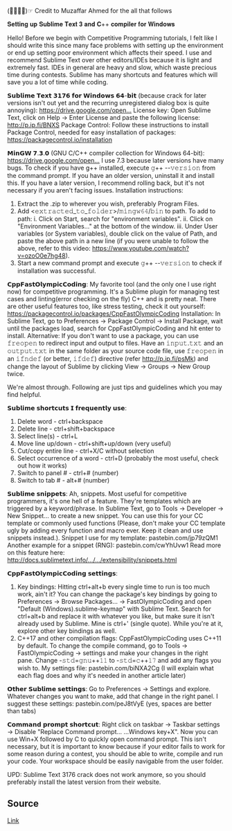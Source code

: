 (☞ﾟ∀ﾟ)☞ Credit to Muzaffar Ahmed for the all that follows

𝐒𝐞𝐭𝐭𝐢𝐧𝐠 𝐮𝐩 𝐒𝐮𝐛𝐥𝐢𝐦𝐞 𝐓𝐞𝐱𝐭 𝟑 𝐚𝐧𝐝 𝐂++ 𝐜𝐨𝐦𝐩𝐢𝐥𝐞𝐫 𝐟𝐨𝐫 𝐖𝐢𝐧𝐝𝐨𝐰𝐬

Hello!
Before we begin with Competitive Programming tutorials, I felt like I should write this since many face problems with setting up the environment or end up setting poor environment which affects their speed.
I use and recommend Sublime Text over other editors/IDEs because it is light and extremely fast. IDEs in general are heavy and slow, which waste precious time during contests. Sublime has many shortcuts and features which will save you a lot of time while coding.

𝗦𝘂𝗯𝗹𝗶𝗺𝗲 𝗧𝗲𝘅𝘁 𝟯𝟭𝟳𝟲 𝗳𝗼𝗿 𝗪𝗶𝗻𝗱𝗼𝘄𝘀 𝟲𝟰-𝗯𝗶𝘁 (because crack for later versions isn't out yet and the recurring unregistered dialog box is quite annoying):
https://drive.google.com/open…
License key:
Open Sublime Text, click on Help → Enter License and paste the following license: http://p.ip.fi/BNXS
Package Control:
Follow these instructions to install Package Control, needed for easy installation of packages: https://packagecontrol.io/installation

𝗠𝗶𝗻𝗚𝗪 𝟳.𝟯.𝟬 (GNU C/C++ compiler collection for Windows 64-bit):
https://drive.google.com/open…
I use 7.3 because later versions have many bugs.
To check if you have g++ installed, execute 𝚐++ --𝚟𝚎𝚛𝚜𝚒𝚘𝚗 from the command prompt. If you have an older version, uninstall it and install this. If you have a later version, I recommend rolling back, but it's not necessary if you aren't facing issues.
Installation instructions:
1. Extract the .zip to wherever you wish, preferably Program Files.
2. Add <𝚎𝚡𝚝𝚛𝚊𝚌𝚝𝚎𝚍_𝚝𝚘_𝚏𝚘𝚕𝚍𝚎𝚛>/𝚖𝚒𝚗𝚐𝚠𝟼𝟺/𝚋𝚒𝚗 to path. To add to path:
i. Click on Start, search for "environment variables".
ii. Click on "Environment Variables..." at the bottom of the window.
iii. Under User variables (or System variables), double click on the value of Path, and paste the above path in a new line (if you were unable to follow the above, refer to this video: https://www.youtube.com/watch?v=ozoO0e7hg48).
3. Start a new command prompt and execute 𝚐++ --𝚟𝚎𝚛𝚜𝚒𝚘𝚗 to check if installation was successful.

𝗖𝗽𝗽𝗙𝗮𝘀𝘁𝗢𝗹𝘆𝗺𝗽𝗶𝗰𝗖𝗼𝗱𝗶𝗻𝗴:
My favorite tool (and the only one I use right now) for competitive programming. It's a Sublime plugin for managing test cases and linting(error checking on the fly) C++ and is pretty neat. There are other useful features too, like stress testing, check it out yourself: https://packagecontrol.io/packages/CppFastOlympicCoding
Installation:
In Sublime Text, go to Preferences → Package Control → Install Package, wait until the packages load, search for CppFastOlympicCoding and hit enter to install.
Alternative:
If you don't want to use a package, you can use 𝚏𝚛𝚎𝚘𝚙𝚎𝚗 to redirect input and output to files. Have an 𝚒𝚗𝚙𝚞𝚝.𝚝𝚡𝚝 and an 𝚘𝚞𝚝𝚙𝚞𝚝.𝚝𝚡𝚝 in the same folder as your source code file, use 𝚏𝚛𝚎𝚘𝚙𝚎𝚗 in an 𝚒𝚏𝚗𝚍𝚎𝚏 (or better, 𝚒𝚏𝚍𝚎𝚏) directive (refer http://p.ip.fi/psMk) and change the layout of Sublime by clicking View → Groups → New Group twice.

We're almost through. Following are just tips and guidelines which you may find helpful.

𝗦𝘂𝗯𝗹𝗶𝗺𝗲 𝘀𝗵𝗼𝗿𝘁𝗰𝘂𝘁𝘀 𝗜 𝗳𝗿𝗲𝗾𝘂𝗲𝗻𝘁𝗹𝘆 𝘂𝘀𝗲:
1. Delete word - ctrl+backspace
2. Delete line - ctrl+shift+backspace
3. Select line(s) - ctrl+L
4. Move line up/down - ctrl+shift+up/down (very useful)
5. Cut/copy entire line - ctrl+X/C without selection
6. Select occurrence of a word - ctrl+D (probably the most useful, check out how it works)
7. Switch to panel # - ctrl+# (number)
8. Switch to tab # - alt+# (number)

𝗦𝘂𝗯𝗹𝗶𝗺𝗲 𝘀𝗻𝗶𝗽𝗽𝗲𝘁𝘀:
Ah, snippets. Most useful for competitive programmers, it's one hell of a feature. They're templates which are triggered by a keyword/phrase. In Sublime Text, go to Tools → Developer → New Snippet... to create a new snippet. You can use this for your CC template or commonly used functions (Please, don't make your CC template ugly by adding every function and macro ever. Keep it clean and use snippets instead.).
Snippet I use for my template: pastebin.com/jp79zQM1
Another example for a snippet (RNG): pastebin.com/cwYhUvw1
Read more on this feature here: http://docs.sublimetext.info/…/…/extensibility/snippets.html

𝗖𝗽𝗽𝗙𝗮𝘀𝘁𝗢𝗹𝘆𝗺𝗽𝗶𝗰𝗖𝗼𝗱𝗶𝗻𝗴 𝘀𝗲𝘁𝘁𝗶𝗻𝗴𝘀:
1. Key bindings:
Hitting ctrl+alt+b every single time to run is too much work, ain't it? You can change the package's key bindings by going to Preferences → Browse Packages... → FastOlympicCoding and open "Default (Windows).sublime-keymap" with Sublime Text. Search for ctrl+alt+b and replace it with whatever you like, but make sure it isn't already used by Sublime. Mine is ctrl+' (single quote). While you're at it, explore other key bindings as well.
2. C++17 and other compilation flags:
CppFastOlympicCoding uses C++11 by default. To change the compile command, go to Tools → FastOlympicCoding → settings and make your changes in the right pane. Change -𝚜𝚝𝚍=𝚐𝚗𝚞++𝟷𝟷 to -𝚜𝚝𝚍=𝚌++𝟷𝟽 and add any flags you wish to. My settings file: pastebin.com/biNXA2Cg
(I will explain what each flag does and why it's needed in another article later)

𝗢𝘁𝗵𝗲𝗿 𝗦𝘂𝗯𝗹𝗶𝗺𝗲 𝘀𝗲𝘁𝘁𝗶𝗻𝗴𝘀:
Go to Preferences → Settings and explore. Whatever changes you want to make, add that change in the right panel. I suggest these settings: pastebin.com/peJ8tVyE
(yes, spaces are better than tabs)

𝗖𝗼𝗺𝗺𝗮𝗻𝗱 𝗽𝗿𝗼𝗺𝗽𝘁 𝘀𝗵𝗼𝗿𝘁𝗰𝘂𝘁:
Right click on taskbar → Taskbar settings → Disable "Replace Command prompt... ...Windows key+X".
Now you can use Win+X followed by C to quickly open command prompt.
This isn't necessary, but it is important to know because if your editor fails to work for some reason during a contest, you should be able to write, compile and run your code. Your workspace should be easily navigable from the user folder.

UPD: Sublime Text 3176 crack does not work anymore, so you should preferably install the latest version from their website.

## Source
[Link](https://facebook.com/groups/BPHCCompetitiveCoding/permalink/2365719330329693/)

